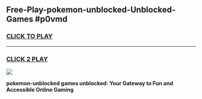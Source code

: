 
## Free-Play-pokemon-unblocked-Unblocked-Games #p0vmd
<h3>
<a href="https://news.freeplayer.one?title=pokemon-unblocked&ref=8M">CLICK TO PLAY</a></h3>
<hr>

<h3>
<a href="https://news.freeplayer.one?title=pokemon-unblocked&ref=8M">CLICK 2 PLAY</a>
  
</h3>

<a href="https://news.freeplayer.one?title=pokemon-unblocked&ref=8M"><img src="https://clearcache.store/games.png"></a>


**pokemon-unblocked games unblocked: Your Gateway to Fun and Accessible Online Gaming**
